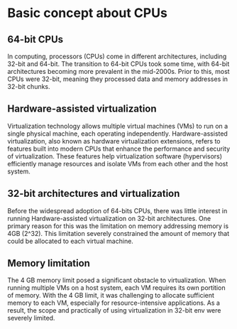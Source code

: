 # Basic concept about CPUs

## 64-bit CPUs

In computing, processors (CPUs) come in different architectures, including 32-bit and 64-bit. The transition to 64-bit CPUs took some time, with 64-bit architectures becoming more prevalent in the mid-2000s. Prior to this, most CPUs were 32-bit, meaning they processed data and memory addresses in 32-bit chunks.

## Hardware-assisted virtualization

Virtualization technology allows multiple virtual machines (VMs) to run on a single physical machine, each operating independently. Hardware-assisted virtualization, also known as hardware virtualization extensions, refers to features built into modern CPUs that enhance the performance and security of virtualization. These features help virtualization software (hypervisors) efficiently manage resources and isolate VMs from each other and the host system.

## 32-bit architectures and virtualization

Before the widespread adoption of 64-bits CPUs, there was little interest in running Hardware-assisted virtualization on 32-bit architectures. One primary reason for this was the limitation on memory addressing memory is 4GB (2^32). This limitation severely constrained the amount of memory that could be allocated to each virtual machine. 

## Memory limitation

The 4 GB memory limit posed a significant obstacle to virtualization. When running multiple VMs on a host system, each VM requires its own portition of memory. With the 4 GB limit, it was challenging to allocate sufficient memory to each VM, especially for resource-intensive applications. As a result, the scope and practically of using virtualization in 32-bit env were severely limited.


